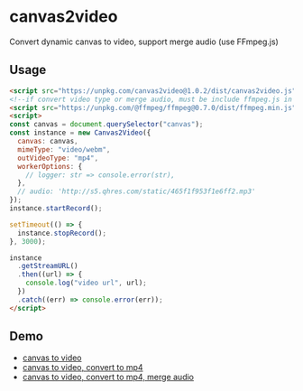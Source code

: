 # canvas2video

Convert dynamic canvas to video, support merge audio (use FFmpeg.js)

## Usage

```html
<script src="https://unpkg.com/canvas2video@1.0.2/dist/canvas2video.js"></script>
<!--if convert video type or merge audio, must be include ffmpeg.js in html file -->
<script src="https://unpkg.com/@ffmpeg/ffmpeg@0.7.0/dist/ffmpeg.min.js"></script>
<script>
const canvas = document.querySelector("canvas");
const instance = new Canvas2Video({
  canvas: canvas,
  mimeType: "video/webm",
  outVideoType: "mp4",
  workerOptions: {
    // logger: str => console.error(str),
  },
  // audio: 'http://s5.qhres.com/static/465f1f953f1e6ff2.mp3'
});
instance.startRecord();

setTimeout(() => {
  instance.stopRecord();
}, 3000);

instance
  .getStreamURL()
  .then((url) => {
    console.log("video url", url);
  })
  .catch((err) => console.error(err));
</script>
```
## Demo

* [canvas to video](./demo/index.html)
* [canvas to video, convert to mp4](./demo/mp4.html)
* [canvas to video, convert to mp4, merge audio](./demo/audio.html)
